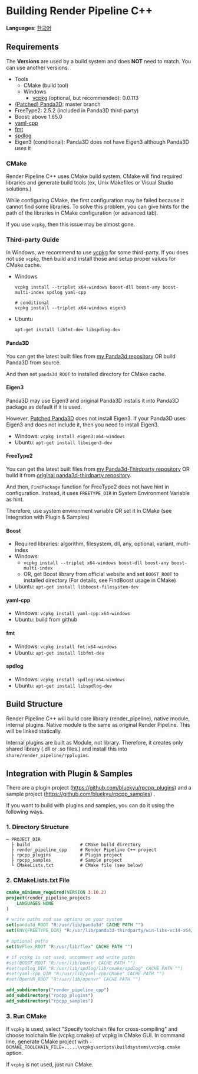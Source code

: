 # Building Render Pipeline C++
**Languages**: [한국어](ko_kr/build_rpcpp.md)

## Requirements
The **Versions** are used by a build system and does **NOT** need to match. You can use another versions.

- Tools
  - CMake (build tool)
  - Windows
    - [vcpkg](https://github.com/Microsoft/vcpkg) (optional, but recommended): 0.0.113
- [(Patched) Panda3D](https://github.com/bluekyu/panda3d): master branch
- FreeType2: 2.5.2 (included in Panda3D third-party)
- Boost: above 1.65.0
- [yaml-cpp](https://github.com/jbeder/yaml-cpp)
- [fmt](https://github.com/fmtlib/fmt)
- [spdlog](https://github.com/gabime/spdlog)
- Eigen3 (conditional): Panda3D does not have Eigen3 although Panda3D uses it



### CMake
Render Pipeline C++ uses CMake build system.
CMake will find required libraries and generate build tools (ex, Unix Makefiles or Visual Studio solutions.)

While configuring CMake, the first configuration may be failed because it cannot find some libraries.
To solve this problem, you can give hints for the path of the libraries in CMake configuration (or advanced tab).

If you use `vcpkg`, then this issue may be almost gone.

### Third-party Guide
In Windows, we recommend to use [vcpkg](https://github.com/Microsoft/vcpkg) for some third-party.
If you does not use `vcpkg`, then build and install those and setup proper values for CMake cache.

- Windows
  ```
  vcpkg install --triplet x64-windows boost-dll boost-any boost-multi-index spdlog yaml-cpp

  # conditional
  vcpkg install --triplet x64-windows eigen3
  ```

- Ubuntu
  ```
  apt-get install libfmt-dev libspdlog-dev
  ```


#### Panda3D
You can get the latest built files from [my Panda3d repository](https://github.com/bluekyu/panda3d) OR
build Panda3D from source.

And then set `panda3d_ROOT` to installed directory for CMake cache.

#### Eigen3
Panda3D may use Eigen3 and original Panda3D installs it into Panda3D package as default if it is used.

However, [Patched Panda3D](https://github.com/bluekyu/panda3d) does not install Eigen3.
If your Panda3D uses Eigen3 and does not include it, then you need to install Eigen3.

- Windows: `vcpkg install eigen3:x64-windows`
- Ubuntu: `apt-get install libeigen3-dev`

#### FreeType2
You can get the latest built files from
[my Panda3d-Thirdparty repository](https://github.com/bluekyu/panda3d-thirdparty) OR
build it from [original panda3d-thirdparty repository](https://github.com/rdb/panda3d-thirdparty).

And then, `FindPackage` function for FreeType2 does not have hint in configuration.
Instead, it uses `FREETYPE_DIR` in System Environment Variable as hint.

Therefore, use system environment variable OR set it in CMake (see Integration with Plugin & Samples)

#### Boost
- Required libraries: algorithm, filesystem, dll, any, optional, variant, multi-index
- Windows:
  - `vcpkg install --triplet x64-windows boost-dll boost-any boost-multi-index`
  - OR, get Boost library from official website and set `BOOST_ROOT` to
    installed directory (For details, see FindBoost usage in CMake)
- Ubuntu: `apt-get install libboost-filesystem-dev`

#### yaml-cpp
- Windows: `vcpkg install yaml-cpp:x64-windows`
- Ubuntu: build from github

#### fmt
- Windows: `vcpkg install fmt:x64-windows`
- Ubuntu: `apt-get install libfmt-dev`

#### spdlog
- Windows: `vcpkg install spdlog:x64-windows`
- Ubuntu: `apt-get install libspdlog-dev`



## Build Structure
Render Pipeline C++ will build core library (render_pipeline), native module, internal plugins.
Native module is the same as original Render Pipeline. This will be linked statically.

Internal plugins are built as Module, not library. Therefore, it creates only shared library (.dll or .so files.)
and install this into `share/render_pipeline/rpplugins`.



## Integration with Plugin & Samples
There are a plugin project (https://github.com/bluekyu/rpcpp_plugins) and
a sample project (https://github.com/bluekyu/rpcpp_samples) .

If you want to build with plugins and samples, you can do it using the following ways.

### 1. Directory Structure
```
─ PROJECT_DIR
  ├ build                   # CMake build directory
  ├ render_pipeline_cpp     # Render Pipeline C++ project
  ├ rpcpp_plugins           # Plugin project
  ├ rpcpp_samples           # Sample project
  └ CMakeLists.txt          # CMake file (see below)
```

### 2. CMakeLists.txt File
```.cmake
cmake_minimum_required(VERSION 3.10.2)
project(render_pipeline_projects
    LANGUAGES NONE
)

# write paths and use options on your system
set(panda3d_ROOT "R:/usr/lib/panda3d" CACHE PATH "")
set(ENV{FREETYPE_DIR} "R:/usr/lib/panda3d-thirdparty/win-libs-vc14-x64/freetype")

# optional paths
set(NvFlex_ROOT "R:/usr/lib/flex" CACHE PATH "")

# if vcpkg is not used, uncomment and write paths
#set(BOOST_ROOT "R:/usr/lib/boost" CACHE PATH "")
#set(spdlog_DIR "R:/usr/lib/spdlog/lib/cmake/spdlog" CACHE PATH "")
#set(yaml-cpp_DIR "R:/usr/lib/yaml-cpp/CMake" CACHE PATH "")
#set(OpenVR_ROOT "R:/usr/lib/openvr" CACHE PATH "")

add_subdirectory("render_pipeline_cpp")
add_subdirectory("rpcpp_plugins")
add_subdirectory("rpcpp_samples")
```

### 3. Run CMake
If `vcpkg` is used, select "Specify toolchain file for cross-compiling" and
choose toolchain file (vcpkg.cmake) of vcpkg in CMake GUI.
In command line, generate CMake project with
`-DCMAKE_TOOLCHAIN_FILE=.....\vcpkg\scripts\buildsystems\vcpkg.cmake` option.

If `vcpkg` is not used, just run CMake.
